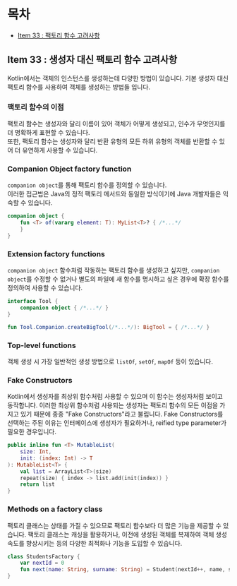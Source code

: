 # 목차

- [Item 33 : 팩토리 함수 고려사항](#item-33--생성자-대신-팩토리-함수-고려사항)

## Item 33 : 생성자 대신 팩토리 함수 고려사항

Kotlin에서는 객체의 인스턴스를 생성하는데 다양한 방법이 있습니다. 기본 생성자 대신 팩토리 함수를 사용하여 객체를 생성하는 방법들 입니다.

### 팩토리 함수의 이점

팩토리 함수는 생성자와 달리 이름이 있어 객체가 어떻게 생성되고, 인수가 무엇인지를 더 명확하게 표현할 수 있습니다.  
또한, 팩토리 함수는 생성자와 달리 반환 유형의 모든 하위 유형의 객체를 반환할 수 있어 더 유연하게 사용할 수 있습니다.

### Companion Object factory function

`companion object`를 통해 팩토리 함수를 정의할 수 있습니다.   
이러한 접근법은 Java의 정적 팩토리 메서드와 동일한 방식이기에 Java 개발자들은 익숙할 수 있습니다.

```kotlin
companion object {
    fun <T> of(vararg element: T): MyList<T>? { /*...*/
    }
}
```

### Extension factory functions

`companion object` 함수처럼 작동하는 팩토리 함수를 생성하고 싶지만,
`companion object`를 수정할 수 없거나 별도의 파일에 새 함수를 명시하고 싶은 경우에 확장 함수를 정의하여 사용할 수 있습니다.

```kotlin
interface Tool {
    companion object { /*...*/ }
}

fun Tool.Companion.createBigTool(/*...*/): BigTool = { /*...*/ }
```

### Top-level functions

객체 생성 시 가장 일반적인 생성 방법으로 `listOf`, `setOf`, `mapOf` 등이 있습니다.

### Fake Constructors

Kotlin에서 생성자를 최상위 함수처럼 사용할 수 있으며 이 함수는 생성자처럼 보이고 동작합니다.
이러한 최상위 함수처럼 사용되는 생성자는 팩토리 함수의 모든 이점을 가지고 있기 때문에 종종 "Fake Constructors"라고 불립니다.
Fake Constructors를 선택하는 주된 이유는 인터페이스에 생성자가 필요하거나, reified type parameter가 필요한 경우입니다.

```kotlin
public inline fun <T> MutableList(
    size: Int,
    init: (index: Int) -> T
): MutableList<T> {
    val list = ArrayList<T>(size)
    repeat(size) { index -> list.add(init(index)) }
    return list
}
```

### Methods on a factory class

팩토리 클래스는 상태를 가질 수 있으므로 팩토리 함수보다 더 많은 기능을 제공할 수 있습니다.
팩토리 클래스는 캐싱을 활용하거나, 이전에 생성된 객체를 복제하여 객체 생성 속도를 향상시키는 등의 다양한 최적화나 기능을 도입할 수 있습니다.

```kotlin
class StudentsFactory {
    var nextId = 0
    fun next(name: String, surname: String) = Student(nextId++, name, surname)
}
```